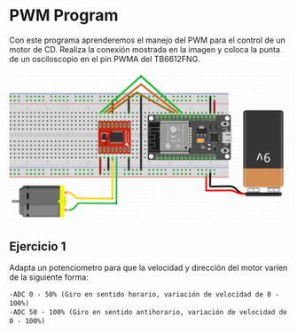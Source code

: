 # PWM Program

Con este programa aprenderemos el manejo del PWM para el control de un motor de CD. Realiza la conexión mostrada en la imagen y coloca la punta de un osciloscopio en el pin PWMA del TB6612FNG.

![Conexión PWM](./img/PWM%20Con.png)


## Ejercicio 1
Adapta un potenciometro para que la velocidad y dirección del motor varíen de la siguiente forma:

    -ADC 0 - 50% (Giro en sentido horario, variación de velocidad de 0 - 100%)
    -ADC 50 - 100% (Giro en sentido antihorario, variación de velocidad de 0 - 100%)

    